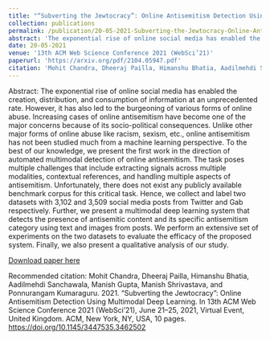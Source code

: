```yaml
---
title: "“Subverting the Jewtocracy”: Online Antisemitism Detection Using Multimodal Deep Learning"
collection: publications
permalink: /publication/20-05-2021-Subverting-the-Jewtocracy-Online-Antisemitism-Detection-Using-Multimodal-Deep-Learning
abstract: 'The exponential rise of online social media has enabled the creation, distribution, and consumption of information at an unprecedented rate. However, it has also led to the burgeoning of various forms of online abuse. Increasing cases of online antisemitism have become one of the major concerns because of its socio-political consequences. Unlike other major forms of online abuse like racism, sexism, etc., online antisemitism has not been studied much from a machine learning perspective. To the best of our knowledge, we present the first work in the direction of automated multimodal detection of online antisemitism. The task poses multiple challenges that include extracting signals across multiple modalities, contextual references, and handling multiple aspects of antisemitism. Unfortunately, there does not exist any publicly available benchmark corpus for this critical task. Hence, we collect and label two datasets with 3,102 and 3,509 social media posts from Twitter and Gab respectively. Further, we present a multimodal deep learning system that detects the presence of antisemitic content and its specific antisemitism category using text and images from posts. We perform an extensive set of experiments on the two datasets to evaluate the efficacy of the proposed system. Finally, we also present a qualitative analysis of our study.'
date: 20-05-2021
venue: '13th ACM Web Science Conference 2021 (WebSci’21)'
paperurl: 'https://arxiv.org/pdf/2104.05947.pdf'
citation: 'Mohit Chandra, Dheeraj Pailla, Himanshu Bhatia, Aadilmehdi Sanchawala, Manish Gupta, Manish Shrivastava, and Ponnurangam Kumaraguru. 2021. “Subverting the Jewtocracy”: Online Antisemitism Detection Using Multimodal Deep Learning. In 13th ACM Web Science Conference 2021 (WebSci’21), June 21–25, 2021, Virtual Event, United Kingdom. ACM, New York, NY, USA, 10 pages. https://doi.org/10.1145/3447535.3462502'
---
```

Abstract: The exponential rise of online social media has enabled the creation, distribution, and consumption of information at an unprecedented rate. However, it has also led to the burgeoning of various forms of online abuse. Increasing cases of online antisemitism have become one of the major concerns because of its socio-political consequences. Unlike other major forms of online abuse like racism, sexism, etc., online antisemitism has not been studied much from a machine learning perspective. To the best of our knowledge, we present the first work in the direction of automated multimodal detection of online antisemitism. The task poses multiple challenges that include extracting signals across multiple modalities, contextual references, and handling multiple aspects of antisemitism. Unfortunately, there does not exist any publicly available benchmark corpus for this critical task. Hence, we collect and label two datasets with 3,102 and 3,509 social media posts from Twitter and Gab respectively. Further, we present a multimodal deep learning system that detects the presence of antisemitic content and its specific antisemitism category using text and images from posts. We perform an extensive set of experiments on the two datasets to evaluate the efficacy of the proposed system. Finally, we also present a qualitative analysis of our study.

[Download paper here](http://academicpages.github.io/files/paper3.pdf)

Recommended citation: Mohit Chandra, Dheeraj Pailla, Himanshu Bhatia, Aadilmehdi Sanchawala, Manish Gupta, Manish Shrivastava, and Ponnurangam Kumaraguru. 2021. “Subverting the Jewtocracy”: Online Antisemitism Detection Using Multimodal Deep Learning. In 13th ACM Web Science Conference 2021 (WebSci’21), June 21–25, 2021, Virtual Event, United Kingdom. ACM, New York, NY, USA, 10 pages. https://doi.org/10.1145/3447535.3462502
